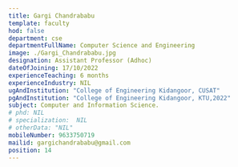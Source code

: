 ```yaml
---
title: Gargi Chandrababu
template: faculty
hod: false
department: cse
departmentFullName: Computer Science and Engineering
image: ./Gargi_Chandrababu.jpg
designation: Assistant Professor (Adhoc)
dateOfJoining: 17/10/2022
experienceTeaching: 6 months
experienceIndustry: NIL
ugAndInstitution: "College of Engineering Kidangoor, CUSAT"
pgAndInstitution: "College of Engineering Kidangoor, KTU,2022"
subject: Computer and Information Science.
# phd: NIL
# specialization:  NIL
# otherData: "NIL"
mobileNumber: 9633750719    
mailid: gargichandrababu@gmail.com
position: 14
---
```

